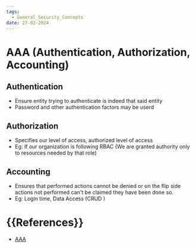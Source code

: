 ```yaml
---
tags:
  - General_Security_Concepts
date: 27-02-2024
---
```


# AAA (Authentication, Authorization, Accounting)
## Authentication ##
- Ensure entity trying to authenticate is indeed that said entity
- Password and other authentication factors may be userd
## Authorization ##
- Specifies our level of access, authorized level of access
- Eg: If our organization is following RBAC (We are granted authority only to resources needed by that role)
## Accounting ##
- Ensures that performed actions cannot be denied or on the flip side actions not performed can't be claimed they have been done so.
- Eg: Login time, Data Access (CRUD )
# {{References}}
- [AAA](https://www.professormesser.com/security-plus/sy0-701/sy0-701-video/authentication-authorization-and-accounting-sy0-701/)